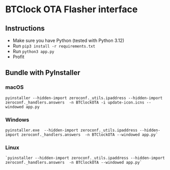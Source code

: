 # BTClock OTA Flasher interface

## Instructions
- Make sure you have Python (tested with Python 3.12)
- Run `pip3 install -r requirements.txt`
- Run `python3 app.py`
- Profit

## Bundle with PyInstaller

### macOS

```shell
pyinstaller --hidden-import zeroconf._utils.ipaddress --hidden-import zeroconf._handlers.answers  -n BTClockOTA -i update-icon.icns --windowed app.py
````

### Windows

````
pyinstaller.exe  --hidden-import zeroconf._utils.ipaddress --hidden-import zeroconf._handlers.answers  -n BTClockOTA --windowed app.py`
````

### Linux 

````
`pyinstaller --hidden-import zeroconf._utils.ipaddress --hidden-import zeroconf._handlers.answers  -n BTClockOTA --windowed app.py`
````